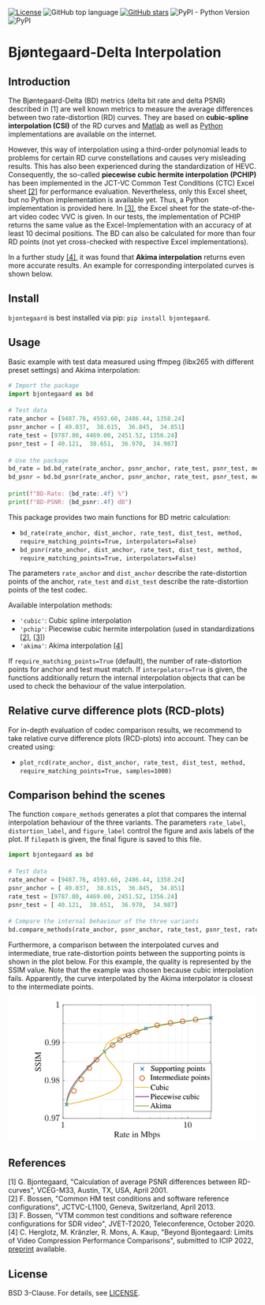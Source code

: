 [![License](https://img.shields.io/badge/license-BSD%203--Clause-green)](https://opensource.org/licenses/BSD-3-Clause)
![GitHub top language](https://img.shields.io/github/languages/top/FAU-LMS/bjontegaard)
[![GitHub stars](https://img.shields.io/github/stars/FAU-LMS/bjontegaard)](https://github.com/FAU-LMS/bjontegaard/stargazers)
![PyPI - Python Version](https://img.shields.io/pypi/pyversions/bjontegaard)
![PyPI](https://img.shields.io/pypi/v/bjontegaard)

# Bjøntegaard-Delta Interpolation
## Introduction
The Bjøntegaard-Delta (BD) metrics (delta bit rate and delta PSNR) described in [1] are well known metrics to measure the average differences between two rate-distortion (RD) curves. They are based on **cubic-spline interpolation (CSI)** of the RD curves and [Matlab](https://www.mathworks.com/matlabcentral/fileexchange/41749-bjontegaard-metric-calculation-bd-psnr) as well as [Python](https://github.com/google/compare-codecs/blob/master/lib/visual_metrics.py) implementations are available on the internet.

However, this way of interpolation using a third-order polynomial leads to problems for certain RD curve constellations and causes very misleading results.
This has also been experienced during the standardization of HEVC.
Consequently, the so-called **piecewise cubic hermite interpolation (PCHIP)** has been implemented in the JCT-VC Common Test Conditions (CTC) Excel sheet [[2]](http://phenix.int-evry.fr/jct/doc_end_user/documents/12_Geneva/wg11/JCTVC-L1100-v1.zip) for performance evaluation.
Nevertheless, only this Excel sheet, but no Python implementation is available yet.
Thus, a Python implementation is provided here.
In [[3]](https://jvet-experts.org/doc_end_user/documents/20_Teleconference/wg11/JVET-T2010-v2.zip), the Excel sheet for the state-of-the-art video codec VVC is given.
In our tests, the implementation of PCHIP returns the same value as the Excel-Implementation with an accuracy of at least 10 decimal positions. 
The BD can also be calculated for more than four RD points (not yet cross-checked with respective Excel implementations).

In a further study [[4]](https://doi.org/10.48550/arXiv.2202.12565), it was found that **Akima interpolation** returns even more accurate results. An example for corresponding interpolated curves is shown below.

## Install

`bjontegaard` is best installed via pip: `pip install bjontegaard`.

## Usage

Basic example with test data measured using ffmpeg (libx265 with different preset settings) and Akima interpolation:
```python
# Import the package
import bjontegaard as bd

# Test data
rate_anchor = [9487.76, 4593.60, 2486.44, 1358.24]
psnr_anchor = [ 40.037,  38.615,  36.845,  34.851]
rate_test = [9787.80, 4469.00, 2451.52, 1356.24]
psnr_test = [ 40.121,  38.651,  36.970,  34.987]

# Use the package
bd_rate = bd.bd_rate(rate_anchor, psnr_anchor, rate_test, psnr_test, method='akima')
bd_psnr = bd.bd_psnr(rate_anchor, psnr_anchor, rate_test, psnr_test, method='akima')

print(f"BD-Rate: {bd_rate:.4f} %")
print(f"BD-PSNR: {bd_psnr:.4f} dB")
```

This package provides two main functions for BD metric calculation:
* `bd_rate(rate_anchor, dist_anchor, rate_test, dist_test, method, require_matching_points=True, interpolators=False)`
* `bd_psnr(rate_anchor, dist_anchor, rate_test, dist_test, method, require_matching_points=True, interpolators=False)`

The parameters `rate_anchor` and `dist_anchor` describe the rate-distortion points of the anchor, `rate_test` and `dist_test` describe the rate-distortion points of the test codec.

Available interpolation methods:
* `'cubic'`: Cubic spline interpolation
* `'pchip'`: Piecewise cubic hermite interpolation (used in standardizations [[2]](http://phenix.int-evry.fr/jct/doc_end_user/documents/12_Geneva/wg11/JCTVC-L1100-v1.zip), [[3]]((https://jvet-experts.org/doc_end_user/documents/20_Teleconference/wg11/JVET-T2010-v2.zip)))
* `'akima'`: Akima interpolation [[4]](https://doi.org/10.48550/arXiv.2202.12565)

If `require_matching_points=True` (default), the number of rate-distortion points for anchor and test must match.
If `interpolators=True` is given, the functions additionally return the internal interpolation objects that can be used to check the behaviour of the value interpolation.

## Relative curve difference plots (RCD-plots)

For in-depth evaluation of codec comparison results, we recommend to take relative curve difference plots (RCD-plots) into account.
They can be created using:
* `plot_rcd(rate_anchor, dist_anchor, rate_test, dist_test, method, require_matching_points=True, samples=1000)`

## Comparison behind the scenes
The function `compare_methods` generates a plot that compares the internal interpolation behaviour of the three variants.
The parameters `rate_label`, `distortion_label`, and `figure_label` control the figure and axis labels of the plot.
If `filepath` is given, the final figure is saved to this file.

```python
import bjontegaard as bd

# Test data
rate_anchor = [9487.76, 4593.60, 2486.44, 1358.24]
psnr_anchor = [ 40.037,  38.615,  36.845,  34.851]
rate_test = [9787.80, 4469.00, 2451.52, 1356.24]
psnr_test = [ 40.121,  38.651,  36.970,  34.987]

# Compare the internal behaviour of the three variants
bd.compare_methods(rate_anchor, psnr_anchor, rate_test, psnr_test, rate_label="Rate", distortion_label="PSNR", figure_label="Test 1", filepath=None)
```

Furthermore, a comparison between the interpolated curves and intermediate, true rate-distortion points between the supporting points is shown in the plot below. 
For this example, the quality is represented by the SSIM value. Note that the example was chosen because cubic interpolation fails. Apparently, the curve interpolated by the Akima interpolator is closest to the intermediate points. 

![Measured data](https://raw.githubusercontent.com/FAU-LMS/bjontegaard/main/doc/interpolated_curves.png)

## References
[1] G. Bjontegaard, "Calculation of average PSNR differences between RD-curves", VCEG-M33, Austin, TX, USA, April 2001. <br/>
[2] F. Bossen, "Common HM test conditions and software reference configurations", JCTVC-L1100, Geneva, Switzerland, April 2013. <br/>
[3] F. Bossen, "VTM common test conditions and software reference configurations for SDR video", JVET-T2020, Teleconference, October 2020. <br/>
[4] C. Herglotz, M. Kränzler, R. Mons, A. Kaup, "Beyond Bjontegaard: Limits of Video Compression Performance Comparisons", submitted to ICIP 2022, [preprint](https://doi.org/10.48550/arXiv.2202.12565) available. <br/>

## License

BSD 3-Clause. For details, see [LICENSE](https://github.com/FAU-LMS/bjontegaard/blob/main/LICENSE).
